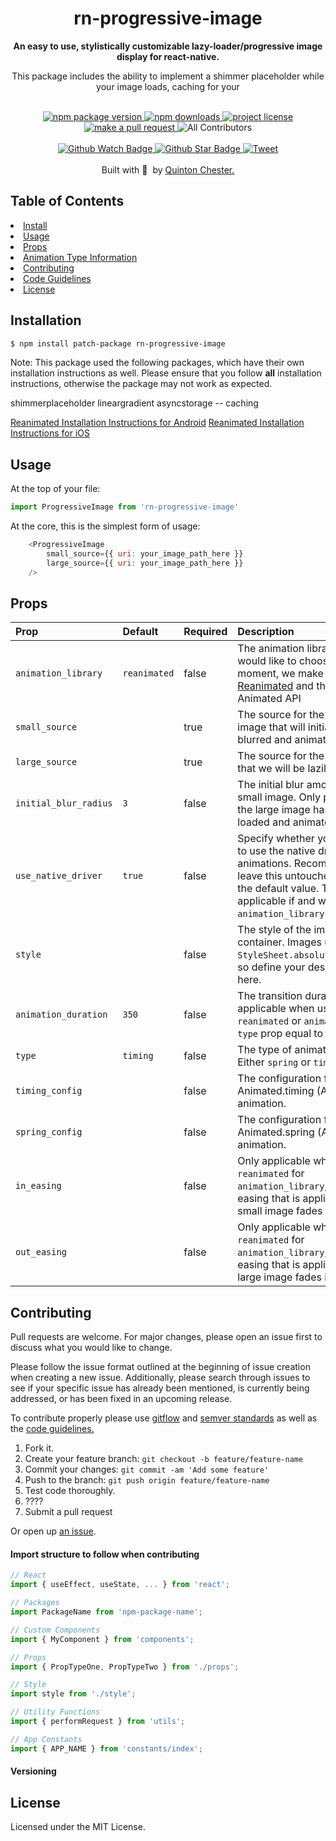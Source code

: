 <h1 align="center">rn-progressive-image</h1>

<div align="center">
    <strong>An easy to use, stylistically customizable lazy-loader/progressive image display for react-native.</strong>
    <p>This package includes the ability to implement a shimmer placeholder while your image loads, caching for your </p>
</div>

<br>

<div align="center">

  <a href="https://npmjs.org/package/rn-progressive-image">
    <img src="https://img.shields.io/npm/v/rn-progressive-image.svg?style=flat-square" alt="npm package version" />
  </a>

  <a href="https://npmjs.org/package/rn-progressive-image">
    <img src="https://img.shields.io/npm/dm/rn-progressive-image.svg?style=flat-square" alt="npm downloads" />
  </a>

  <a href="https://github.com/QuintonC/rn-progressive-image/blob/master/LICENSE.md">
    <img src="https://img.shields.io/npm/l/rn-progressive-image.svg?style=flat-square" alt="project license" />
  </a>

  <a href="http://makeapullrequest.com">
    <img src="https://img.shields.io/badge/PRs-welcome-brightgreen.svg?style=flat-square" alt="make a pull request" />
  </a>

  <img src="https://img.shields.io/badge/all_contributors-0-orange.svg?style=flat-square" alt="All Contributors" />
</div>

<br>

<div align="center">

  <a href="https://github.com/QuintonC/rn-progressive-image/watchers">
    <img src="https://img.shields.io/github/watchers/QuintonC/rn-progressive-image.svg?style=social" alt="Github Watch Badge" />
  </a>

  <a href="https://github.com/QuintonC/rn-progressive-image/stargazers">
    <img src="https://img.shields.io/github/stars/QuintonC/rn-progressive-image.svg?style=social" alt="Github Star Badge" />
  </a>

  <a href="https://twitter.com/intent/tweet?text=Check%20out%20rn-progressive-image!%20https://github.com/QuintonC/rn-progressive-image%20%F0%9F%91%8D">
    <img src="https://img.shields.io/twitter/url/https/github.com/QuintonC/rn-progressive-image.svg?style=social" alt="Tweet" />
  </a>

</div>

<br>

<div align="center">
  Built with <span role="emoji">🖤&nbsp;</span> by <a href="https://github.com/QuintonC">Quinton Chester.</a>
</div>

<h2>Table of Contents</h2>
  <li><a href="#install">Install</a></li>
  <li><a href="#usage">Usage</a></li>
  <li><a href="#props">Props</a></li>
  <li><a href="#animation-type-information">Animation Type Information</a></li>
  <li><a href="#contributing">Contributing</a></li>
  <li><a href="#code-guidelines">Code Guidelines</a></li>
  <li><a href="#license">License</a></li>


## Installation

```bash
$ npm install patch-package rn-progressive-image
```

Note: This package used the following packages, which have their own installation instructions as well. Please ensure that you follow **all** installation instructions, otherwise the package may not work as expected.

shimmerplaceholder
lineargradient
asyncstorage -- caching


[Reanimated Installation Instructions for Android](https://docs.swmansion.com/react-native-reanimated/docs/fundamentals/installation/#android)
[Reanimated Installation Instructions for iOS](https://docs.swmansion.com/react-native-reanimated/docs/fundamentals/installation/#ios)

## Usage
At the top of your file:
```javascript
import ProgressiveImage from 'rn-progressive-image'
```

At the core, this is the simplest form of usage:
```javascript
    <ProgressiveImage 
        small_source={{ uri: your_image_path_here }}
        large_source={{ uri: your_image_path_here }}
    />
```

## Props
| Prop                  | Default      | Required | Description                                                                         |
| :-------------------- | :----------- | :------- | :---------------------------------------------------------------------------------- |
| `animation_library`      | `reanimated` | false    | The animation library that you would like to choose. At the moment, we make use of [Reanimated](https://docs.swmansion.com/react-native-reanimated/) and the built-in Animated API |
| `small_source`        |              | true     | The source for the smallest image that will initially be blurred and animated out   |
| `large_source`        |              | true     | The source for the larger image that we will be lazily loading                      |
| `initial_blur_radius` | `3`          | false    | The initial blur amount for the small image. Only present until the large image has been loaded and animates in. |
| `use_native_driver`   | `true`       | false    | Specify whether you would like to use the native driver for animations. Recommended to leave this untouched as `true` is the default value. This is only applicable if and when `animation_library` is `animated` |
| `style`               |              | false    | The style of the image container. Images use `StyleSheet.absoluteFillObject`, so define your desired style here. |
| `animation_duration`  | `350`        | false    | The transition duration. Only applicable when using `reanimated` or `animated` with `type` prop equal to `timing`. |
| `type`                | `timing`     | false    | The type of animation to use. Either `spring` or `timing`.                          |
| `timing_config`       |              | false    | The configuration for the Animated.timing (Animated API) animation.                 |
| `spring_config`       |              | false    | The configuration for the Animated.spring (Animated API) animation.                 |
| `in_easing`           |              | false    | Only applicable when using `reanimated` for `animation_library`, this is the easing that is applied as the small image fades out. |
| `out_easing`          |              | false    | Only applicable when using `reanimated` for `animation_library`, this is the easing that is applied as the large image fades in.  |

## Contributing
Pull requests are welcome. For major changes, please open an issue first to discuss what you would like to change.

Please follow the issue format outlined at the beginning of issue creation when creating a new issue. Additionally, please search through issues to see if your specific issue has already been mentioned, is currently being addressed, or has been fixed in an upcoming release.

To contribute properly please use [gitflow](https://medium.com/android-news/gitflow-with-github-c675aa4f606a) and [semver standards](https://semver.org/) as well as the <a href="code-guidelines">code guidelines.</a>
1. Fork it.
2. Create your feature branch: `git checkout -b feature/feature-name`
3. Commit your changes: `git commit -am 'Add some feature'`
4. Push to the branch: `git push origin feature/feature-name`
5. Test code thoroughly.
6. ????
7. Submit a pull request

Or open up [an issue](https://github.com/QuintonC/rn-progressive-image/issues).

#### Import structure to follow when contributing

```javascript
// React
import { useEffect, useState, ... } from 'react';

// Packages
import PackageName from 'npm-package-name';

// Custom Components
import { MyComponent } from 'components'; 

// Props
import { PropTypeOne, PropTypeTwo } from './props';

// Style 
import style from './style';

// Utility Functions
import { performRequest } from 'utils';

// App Constants
import { APP_NAME } from 'constants/index';
```

#### Versioning

## License
Licensed under the MIT License.

